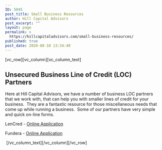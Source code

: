 ```yaml
---
ID: 5045
post_title: Small Business Resources
author: Hill Capital Advisors
post_excerpt: ""
layout: page
permalink: >
  https://hillcapitaladvisors.com/small-business-resources/
published: true
post_date: 2020-08-10 13:34:40
---
```

<p>[vc_row][vc_column][vc_column_text]</p>
<h2>Unsecured Business Line of Credit (LOC) Partners</h2>
<p>Here at Hill Capital Advisors, we have a number of business LOC partners that we work with, that can help you with smaller lines of credit for your business.  They are a fantastic resource for those miscellaneous needs that come up while running a business.  Some of our partners have very simple and quick on-line forms.</p>
<p>LenCred - <a href="https://bizcreditprequal.com/?l=Wa1QI">Online Application</a></p>
<p>Fundera - <a href="http://partners.fundera.com/33hz63">Online Application</a></p>
<p>&nbsp;[/vc_column_text][/vc_column][/vc_row]</p>